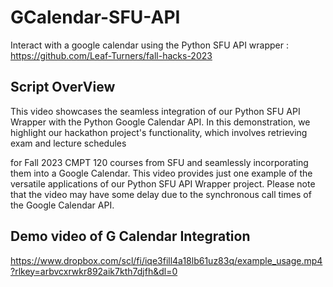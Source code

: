 # GCalendar-SFU-API
Interact with a google calendar using the Python SFU API  wrapper : https://github.com/Leaf-Turners/fall-hacks-2023

## Script OverView

This video showcases the seamless integration of our Python SFU API Wrapper with the Python Google Calendar API. In this demonstration, we highlight our hackathon project's functionality, which involves retrieving exam and lecture schedules 

for Fall 2023 CMPT 120 courses from SFU and seamlessly incorporating them into a Google Calendar. This video provides just one example of the versatile applications of our Python SFU API Wrapper project. Please note that the video may have some delay due to the synchronous call times of the Google Calendar API.


## Demo video of G Calendar Integration
https://www.dropbox.com/scl/fi/iqe3fill4a18lb61uz83q/example_usage.mp4?rlkey=arbvcxrwkr892aik7kth7djfh&dl=0
